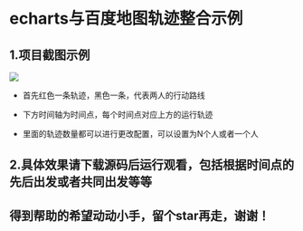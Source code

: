 echarts与百度地图轨迹整合示例
======


1.项目截图示例
-----
![](https://i.imgur.com/pXSt4Sl.png)

* 首先红色一条轨迹，黑色一条，代表两人的行动路线

* 下方时间轴为时间点，每个时间点对应上方的运行轨迹

* 里面的轨迹数量都可以进行更改配置，可以设置为N个人或者一个人

2.具体效果请下载源码后运行观看，包括根据时间点的先后出发或者共同出发等等
-----
##

得到帮助的希望动动小手，留个star再走，谢谢！
--------
